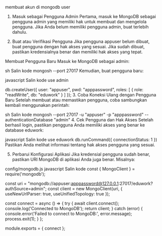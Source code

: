 membuat akun di mongodb user
1. Masuk sebagai Pengguna Admin
Pertama, masuk ke MongoDB sebagai pengguna admin yang memiliki hak untuk membuat dan mengelola pengguna. Jika Anda belum memiliki pengguna admin, buat terlebih dahulu.

2. Buat atau Verifikasi Pengguna
Jika pengguna appuser belum dibuat, buat pengguna dengan hak akses yang sesuai. Jika sudah dibuat, pastikan kredensialnya benar dan memiliki hak akses yang tepat.

Membuat Pengguna Baru
Masuk ke MongoDB sebagai admin:

sh
Salin kode
mongosh --port 27017
Kemudian, buat pengguna baru:

javascript
Salin kode
use admin

db.createUser({
  user: "appuser",
  pwd: "apppassword",
  roles: [
    { role: "readWrite", db: "eduwork" }
  ]
});
3. Coba Koneksi Ulang dengan Pengguna Baru
Setelah membuat atau memastikan pengguna, coba sambungkan kembali menggunakan perintah:

sh
Salin kode
mongosh --port 27017 -u "appuser" -p "apppassword" --authenticationDatabase "admin"
4. Cek Pengguna dan Hak Akses
Setelah berhasil login, pastikan pengguna Anda memiliki akses yang benar ke database eduwork:

javascript
Salin kode
use eduwork
db.runCommand({ connectionStatus: 1 })
Pastikan Anda melihat informasi tentang hak akses pengguna yang sesuai.

5. Perbarui Konfigurasi Aplikasi
Jika kredensial pengguna sudah benar, pastikan URI MongoDB di aplikasi Anda juga benar. Misalnya:

config/mongodb.js
javascript
Salin kode
const { MongoClient } = require('mongodb');

const uri = "mongodb://appuser:apppassword@127.0.0.1:27017/eduwork?authSource=admin";
const client = new MongoClient(uri, { useNewUrlParser: true, useUnifiedTopology: true });

const connect = async () => {
    try {
        await client.connect();
        console.log('Connected to MongoDB');
        return client;
    } catch (error) {
        console.error('Failed to connect to MongoDB:', error.message);
        process.exit(1);
    }
};

module.exports = { connect };
